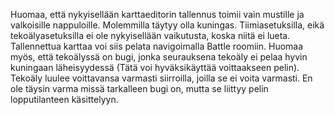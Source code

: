Huomaa, että nykyisellään karttaeditorin tallennus toimii vain mustille ja valkoisille nappuloille. Molemmilla täytyy olla kuningas. Tiimiasetuksilla, eikä tekoälyasetuksilla ei ole nykyisellään vaikutusta, koska niitä ei lueta.
Tallennettua karttaa voi siis pelata navigoimalla Battle roomiin. Huomaa myös, että tekoälyssä on bugi, jonka seurauksena tekoäly ei pelaa hyvin kuningaan läheisyydessä (Tätä voi hyväksikäyttää voittaakseen pelin).  Tekoäly luulee voittavansa varmasti siirroilla, joilla se ei voita varmasti. En ole täysin varma missä tarkalleen bugi on, mutta se liittyy pelin lopputilanteen käsittelyyn.
